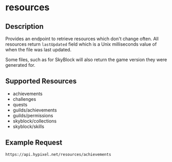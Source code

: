 # resources

## Description

Provides an endpoint to retrieve resources which don't change often. All resources return `lastUpdated` field which is a Unix milliseconds value of when the file was last updated.

Some files, such as for SkyBlock will also return the game version they were generated for.

## Supported Resources
- achievements
- challenges
- quests
- guilds/achievements
- guilds/permissions
- skyblock/collections
- skyblock/skills

## Example Request
```
https://api.hypixel.net/resources/achievements
```